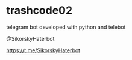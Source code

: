 # trashcode02
telegram bot developed with python and telebot

@SikorskyHaterbot

https://t.me/SikorskyHaterbot

